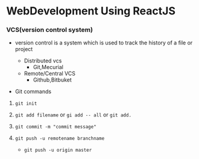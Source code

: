 # WebDevelopment Using ReactJS

### VCS(version control system)

+ version control is a system which is used to track the history of a file or project
    - Distributed vcs
        - Git,Mecurial
    - Remote/Central VCS
        - Github,Bitbuket

+ Git commands

 1. `git init`
 2. `git add filename` or `gi add -- all` or `git add.`
 3. `git commit -m "commit message"`
       
 4. `git push -u remotename branchname`
      - `git push -u origin master`
